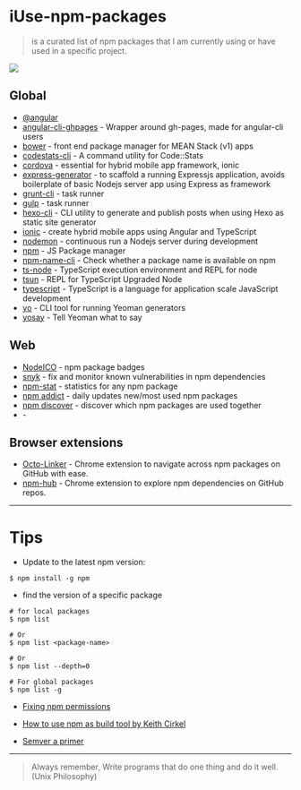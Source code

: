 # iUse-npm-packages
> is a curated list of npm packages that I am currently using or have used in a specific project.

![](http://i.imgur.com/ODTRiZE.png)

## Global
* [@angular]()
* [angular-cli-ghpages]() - Wrapper around gh-pages, made for angular-cli users
* [bower]() - front end package manager for MEAN Stack (v1) apps
* [codestats-cli]() - A command utility for Code::Stats
* [cordova]() - essential for hybrid mobile app framework, ionic
* [express-generator]() - to scaffold a running Expressjs application, avoids boilerplate of basic Nodejs server app using Express as framework
* [grunt-cli]() - task runner
* [gulp]() - task runner
* [hexo-cli]() - CLI utility to generate and publish posts when using Hexo as static site generator
* [ionic]() - create hybrid mobile apps using Angular and TypeScript
* [nodemon]() - continuous run a  Nodejs server during development
* [npm]() - JS Package manager
* [npm-name-cli](https://github.com/sindresorhus/npm-name-cli) - Check whether a package name is available on npm
* [ts-node]() - TypeScript execution environment and REPL for node
* [tsun]() - REPL for TypeScript Upgraded Node
* [typescript]() - TypeScript is a language for application scale JavaScript development
* [yo]() - CLI tool for running Yeoman generators
* [yosay]() - Tell Yeoman what to say

<!--
## Local -->

## Web
* [NodeICO](https://nodei.co/) - npm package badges
* [snyk](https://snyk.io/) - fix and monitor known vulnerabilities in npm dependencies
* [npm-stat](https://npm-stat.com/) - statistics for any npm package
* [npm addict](https://npmaddict.com/) - daily updates new/most used npm packages
* [npm discover](http://www.npmdiscover.com/) - discover which npm packages are used together
* []() -

## Browser extensions

* [Octo-Linker](https://chrome.google.com/webstore/detail/octo-linker/jlmafbaeoofdegohdhinkhilhclaklkp) - Chrome extension to navigate across npm packages on GitHub with ease.
* [npm-hub](https://chrome.google.com/webstore/detail/npm-hub/kbbbjimdjbjclaebffknlabpogocablj) - Chrome extension to explore npm dependencies on GitHub repos.

---

# Tips

* Update to the latest npm version:

```shell
$ npm install -g npm
```

* find the version of a specific package

```shell
# for local packages
$ npm list

# Or
$ npm list <package-name>

# Or
$ npm list --depth=0

# For global packages
$ npm list -g
```

* [Fixing npm permissions](https://docs.npmjs.com/getting-started/fixing-npm-permissions)

* [How to use npm as build tool by Keith Cirkel](https://www.keithcirkel.co.uk/how-to-use-npm-as-a-build-tool/)

* [Semver a primer](https://nodesource.com/blog/semver-a-primer/)

---
> Always remember, Write programs that do one thing and do it well. (Unix Philosophy)